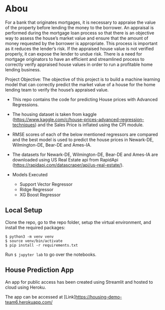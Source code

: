 # Abou

For a bank that originates mortgages, it is necessary to appraise the value of the property before lending the money to the borrower. 
An appraisal is performed during the mortgage loan process so that there is an objective way to assess the house’s market value and ensure that the amount of money requested by the borrower is appropriate. 
This process is important as it reduces the lender’s risk. If the appraised house value is not verified properly, it can expose the lender to undue risk. 
There is a need for mortgage originators to have an efficient and streamlined process to correctly verify appraised house values in order to run a profitable home lending business.

Project Objective:
The objective of this project is to build a machine learning model that can correctly predict the market value of a house for the home lending team to verify the house’s appraised value.

- This repo contains the code for predicting House prices with Advanced Regressions. 
- The housing dataset is taken from kaggle (https://www.kaggle.com/c/house-prices-advanced-regression-techniques) and the Sales Price is inflated using the CPI module.
- RMSE scores of each of the below mentioned regressors are compared and the best model is used to predict the house prices in Newark-DE, Wilmington-DE, Bear-DE and Ames-IA.
- The datasets for Newark-DE, Wilmington-DE, Bear-DE and Ames-IA are downloaded using US Real Estate api from RapidApi (https://rapidapi.com/datascraper/api/us-real-estate/).

- Models Executed
    - Support Vector Regressor
    - Ridge Regressor
    - XG Boost Regressor

## Local Setup

Clone the repo, go to the repo folder, setup the virtual environment, and install the required packages:


```shell
$ python3 -m venv venv
$ source venv/bin/activate
$ pip install -r requirements.txt
```

Run `$ jupyter lab` to go over the notebooks.

## House Prediction App

An app for public access has been created using Streamlit and hosted to cloud using Heroku.

The app can be accessed at [Link]https://housing-demo-team6.herokuapp.com/
